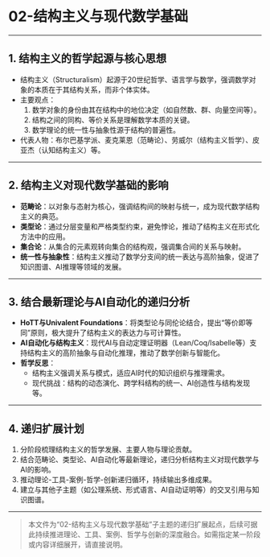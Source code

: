 # 02-结构主义与现代数学基础

---

## 1. 结构主义的哲学起源与核心思想

- 结构主义（Structuralism）起源于20世纪哲学、语言学与数学，强调数学对象的本质在于其结构关系，而非个体实体。
- 主要观点：
  1. 数学对象的身份由其在结构中的地位决定（如自然数、群、向量空间等）。
  2. 结构之间的同构、等价关系是理解数学本质的关键。
  3. 数学理论的统一性与抽象性源于结构的普遍性。
- 代表人物：布尔巴基学派、麦克莱恩（范畴论）、劳威尔（结构主义哲学）、皮亚杰（认知结构主义）等。

---

## 2. 结构主义对现代数学基础的影响

- **范畴论**：以对象与态射为核心，强调结构间的映射与统一，成为现代数学结构主义的典范。
- **类型论**：通过分层变量和严格类型约束，避免悖论，推动了结构主义在形式化方法中的应用。
- **集合论**：从集合的元素观转向集合的结构观，强调集合间的关系与映射。
- **统一性与抽象性**：结构主义推动了数学分支间的统一表达与高阶抽象，促进了知识图谱、AI推理等领域的发展。

---

## 3. 结合最新理论与AI自动化的递归分析

- **HoTT与Univalent Foundations**：将类型论与同伦论结合，提出“等价即等同”原则，极大提升了结构主义的表达力与可计算性。
- **AI自动化与结构主义**：现代AI与自动定理证明器（Lean/Coq/Isabelle等）支持结构主义的高阶抽象与自动化推理，推动了数学创新与智能化。
- **哲学反思**：
  - 结构主义强调关系与模式，适应AI时代的知识组织与推理需求。
  - 现代挑战：结构的动态演化、跨学科结构的统一、AI创造性与结构发现等。

---

## 4. 递归扩展计划

1. 分阶段梳理结构主义的哲学发展、主要人物与理论贡献。
2. 结合范畴论、类型论、AI自动化等最新理论，递归分析结构主义对现代数学与AI的影响。
3. 推动理论-工具-案例-哲学-创新递归循环，持续输出多维成果。
4. 建立与其他子主题（如公理系统、形式语言、AI自动证明等）的交叉引用与知识图谱。

---

> 本文件为“02-结构主义与现代数学基础”子主题的递归扩展起点，后续可据此持续推进理论、工具、案例、哲学与创新的深度融合。如需指定某一阶段或内容详细展开，请直接说明。
